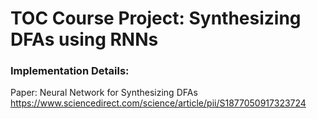 # TOC Course Project: Synthesizing DFAs using RNNs

### Implementation Details:

Paper: Neural Network for Synthesizing DFAs https://www.sciencedirect.com/science/article/pii/S1877050917323724
